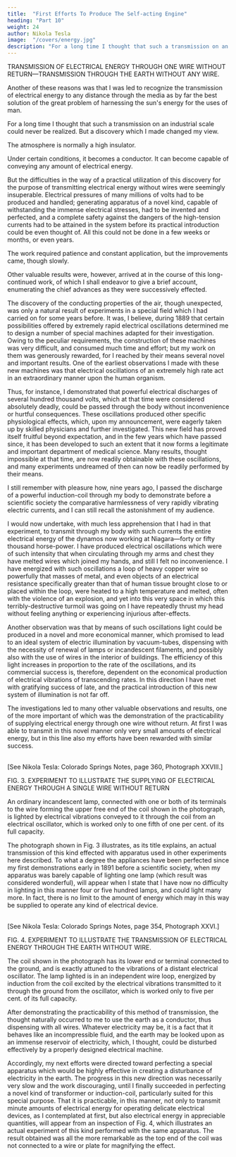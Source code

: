 ```yaml
---
title:  "First Efforts To Produce The Self-acting Engine"
heading: "Part 10"
weight: 24
author: Nikola Tesla
image:  "/covers/energy.jpg"
description: "For a long time I thought that such a transmission on an industrial scale could never be realized. But a discovery which I made changed my view."
---
```




<!-- DISCOVERY OF UNEXPECTED PROPERTIES OF THE ATMOSPHERE—STRANGE EXPERIMENTS— -->

TRANSMISSION OF ELECTRICAL ENERGY THROUGH ONE WIRE WITHOUT RETURN—TRANSMISSION THROUGH THE EARTH WITHOUT ANY WIRE.

Another of these reasons was that I was led to recognize the transmission of electrical energy to any distance through the media as by far the best solution of the great problem of harnessing the sun's energy for the uses of man. 

For a long time I thought that such a transmission on an industrial scale could never be realized. But a discovery which I made changed my view.

The atmosphere is normally a high insulator. 

Under certain conditions, it becomes a conductor. It can become capable of conveying any amount of electrical energy. 

But the difficulties in the way of a practical utilization of this discovery for the purpose of transmitting electrical energy without wires were seemingly insuperable. Electrical pressures of many millions of volts had to be produced and handled; generating apparatus of a novel kind, capable of withstanding the immense electrical stresses, had to be invented and perfected, and a complete safety against the dangers of the high-tension currents had to be attained in the system before its practical introduction could be even thought of. All this could not be done in a few weeks or months, or even years. 

The work required patience and constant application, but the improvements came, though slowly. 

Other valuable results were, however, arrived at in the course of this long-continued work, of which I shall endeavor to give a brief account, enumerating the chief advances as they were successively effected. 

The discovery of the conducting properties of the air, though unexpected, was only a natural result of experiments in a special field which I had carried on for some years before. It was, I believe, during 1889 that certain possibilities offered by extremely rapid electrical oscillations determined me to design a number of special machines adapted for their investigation. Owing to the peculiar requirements, the construction of these machines was very difficult, and consumed much time and effort; but my work on them was generously rewarded, for I reached by their means several novel and important results. One of the earliest observations I made with these new machines was that electrical oscillations of an extremely high rate act in an extraordinary manner upon the human organism. 

Thus, for instance, I demonstrated that powerful electrical discharges of several hundred thousand volts, which at that time were considered absolutely deadly, could be passed through the body without inconvenience or hurtful consequences. These oscillations produced other specific physiological effects, which, upon my announcement, were eagerly taken up by skilled physicians and further investigated. This new field has proved itself fruitful beyond expectation, and in the few years which have passed since, it has been developed to such an extent that it now forms a legitimate and important department of medical science. Many results, thought impossible at that time, are now readily obtainable with these oscillations, and many experiments undreamed of then can now be readily performed by their means. 

I still remember with pleasure how, nine years ago, I passed the discharge of a powerful induction-coil through my body to demonstrate before a scientific society the comparative harmlessness of very rapidly vibrating electric currents, and I can still recall the astonishment of my audience. 

I would now undertake, with much less apprehension that I had in that experiment, to transmit through my body with such currents the entire electrical energy of the dynamos now working at Niagara—forty or fifty thousand horse-power. I have produced electrical oscillations which were of such intensity that when circulating through my arms and chest they have melted wires which joined my hands, and still I felt no inconvenience. I have energized with such oscillations a loop of heavy copper wire so powerfully that masses of metal, and even objects of an electrical resistance specifically greater than that of human tissue brought close to or placed within the loop, were heated to a high temperature and melted, often with the violence of an explosion, and yet into this very space in which this terribly-destructive turmoil was going on I have repeatedly thrust my head without feeling anything or experiencing injurious after-effects. 

Another observation was that by means of such oscillations light could be produced in a novel and more economical manner, which promised to lead to an ideal system of electric illumination by vacuum-tubes, dispensing with the necessity of renewal of lamps or incandescent filaments, and possibly also with the use of wires in the interior of buildings. The efficiency of this light increases in proportion to the rate of the oscillations, and its commercial success is, therefore, dependent on the economical production of electrical vibrations of transcending rates. In this direction I have met with gratifying success of late, and the practical introduction of this new system of illumination is not far off. 

The investigations led to many other valuable observations and results, one of the more important of which was the demonstration of the practicability of supplying electrical energy through one wire without return. At first I was able to transmit in this novel manner only very small amounts of electrical energy, but in this line also my efforts have been rewarded with similar success. 

<br>[See Nikola Tesla: Colorado Springs Notes, page 360, Photograph XXVIII.]  

FIG. 3. EXPERIMENT TO ILLUSTRATE THE SUPPLYING OF ELECTRICAL ENERGY THROUGH A SINGLE WIRE WITHOUT RETURN

An ordinary incandescent lamp, connected with one or both of its terminals to the wire forming the upper free end of the coil shown in the photograph, is lighted by electrical vibrations conveyed to it through the coil from an electrical oscillator, which is worked only to one fifth of one per cent. of its full capacity. 

The photograph shown in Fig. 3 illustrates, as its title explains, an actual transmission of this kind effected with apparatus used in other experiments here described. To what a degree the appliances have been perfected since my first demonstrations early in 1891 before a scientific society, when my apparatus was barely capable of lighting one lamp (which result was considered wonderful), will appear when I state that I have now no difficulty in lighting in this manner four or five hundred lamps, and could light many more. In fact, there is no limit to the amount of energy which may in this way be supplied to operate any kind of electrical device. 

<br>[See Nikola Tesla: Colorado Springs Notes, page 354, Photograph XXVI.]  

FIG. 4. EXPERIMENT TO ILLUSTRATE THE TRANSMISSION OF ELECTRICAL ENERGY THROUGH THE EARTH WITHOUT WIRE.

The coil shown in the photograph has its lower end or terminal connected to the ground, and is exactly attuned to the vibrations of a distant electrical oscillator. The lamp lighted is in an independent wire loop, energized by induction from the coil excited by the electrical vibrations transmitted to it through the ground from the oscillator, which is worked only to five per cent. of its full capacity.

After demonstrating the practicability of this method of transmission, the thought naturally occurred to me to use the earth as a conductor, thus dispensing with all wires. Whatever electricity may be, it is a fact that it behaves like an incompressible fluid, and the earth may be looked upon as an immense reservoir of electricity, which, I thought, could be disturbed effectively by a properly designed electrical machine. 

Accordingly, my next efforts were directed toward perfecting a special apparatus which would be highly effective in creating a disturbance of electricity in the earth. The progress in this new direction was necessarily very slow and the work discouraging, until I finally succeeded in perfecting a novel kind of transformer or induction-coil, particularly suited for this special purpose. That it is practicable, in this manner, not only to transmit minute amounts of electrical energy for operating delicate electrical devices, as I contemplated at first, but also electrical energy in appreciable quantities, will appear from an inspection of Fig. 4, which illustrates an actual experiment of this kind performed with the same apparatus. The result obtained was all the more remarkable as the top end of the coil was not connected to a wire or plate for magnifying the effect. 

